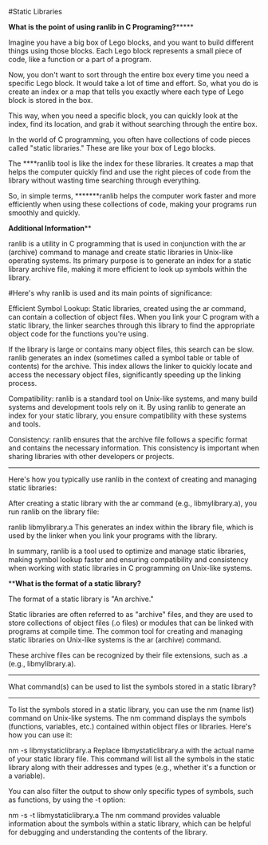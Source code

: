 #Static Libraries

********What is the point of using ranlib in C Programing?*************

Imagine you have a big box of Lego blocks, and you want to build different things using those blocks. 
Each Lego block represents a small piece of code, like a function or a part of a program.

Now, you don't want to sort through the entire box every time you need a specific Lego block. 
It would take a lot of time and effort. So, what you do is create an index or a map that tells 
you exactly where each type of Lego block is stored in the box. 

This way, when you need a specific block, you can quickly look at the index, 
find its location, and grab it without searching through the entire box.

In the world of C programming, you often have collections of code pieces 
called "static libraries." These are like your box of Lego blocks. 

The ****ranlib tool is like the index for these libraries. 
It creates a map that helps the computer quickly find and use 
the right pieces of code from the library without wasting time 
searching through everything.

So, in simple terms, *******ranlib helps the computer work faster and more 
efficiently when using these collections of code, making your 
programs run smoothly and quickly.

**********Additional Information************

ranlib is a utility in C programming that is used in conjunction with the ar (archive) 
command to manage and create static libraries in Unix-like operating systems. 
Its primary purpose is to generate an index for a static library archive file, 
making it more efficient to look up symbols within the library.

#Here's why ranlib is used and its main points of significance:

Efficient Symbol Lookup: Static libraries, created using the ar command, 
can contain a collection of object files. When you link your C program 
with a static library, the linker searches through this library to find 
the appropriate object code for the functions you're using. 

If the library is large or contains many object files, this search can be slow. 
ranlib generates an index (sometimes called a symbol table or table of contents) 
for the archive. This index allows the linker to quickly locate and access the 
necessary object files, significantly speeding up the linking process.

Compatibility: ranlib is a standard tool on Unix-like systems, and many build 
systems and development tools rely on it. By using ranlib to generate an index 
for your static library, you ensure compatibility with these systems and tools.

Consistency: ranlib ensures that the archive file follows a specific format and
contains the necessary information. This consistency is important when sharing 
libraries with other developers or projects.

*****************************************************************************

Here's how you typically use ranlib in the context of creating and managing 
static libraries:

After creating a static library with the ar command (e.g., libmylibrary.a), 
you run ranlib on the library file:

ranlib libmylibrary.a
This generates an index within the library file, which is used by the linker 
when you link your programs with the library.

In summary, ranlib is a tool used to optimize and manage static libraries, 
making symbol lookup faster and ensuring compatibility and consistency when 
working with static libraries in C programming on Unix-like systems.

**************What is the format of a static library?************

The format of a static library is "An archive."

Static libraries are often referred to as "archive" files, and they are used to 
store collections of object files (.o files) or modules that can be linked with 
programs at compile time. The common tool for creating and managing static 
libraries on Unix-like systems is the ar (archive) command. 

These archive files can be recognized by their file extensions, 
such as .a (e.g., libmylibrary.a).


*****************************************************************************
What command(s) can be used to list the symbols stored in a static library?
*****************************************************************************

To list the symbols stored in a static library, you can use the nm (name list) 
command on Unix-like systems. The nm command displays the symbols 
(functions, variables, etc.) contained within object files or libraries. 
Here's how you can use it:

nm -s libmystaticlibrary.a
Replace libmystaticlibrary.a with the actual name of your static library file. 
This command will list all the symbols in the static library along with their 
addresses and types (e.g., whether it's a function or a variable).

You can also filter the output to show only specific types of symbols, 
such as functions, by using the -t option:

nm -s -t libmystaticlibrary.a
The nm command provides valuable information about the symbols within a static library, 
which can be helpful for debugging and understanding the contents of the library.

